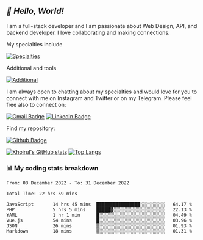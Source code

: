 ## _:wave: Hello, World!_

I am a full-stack developer and I am passionate about Web Design, API, and backend developer. I love collaborating and making connections.

My specialties include

[![Specialties](https://skillicons.dev/icons?i=php,laravel,javascript,react,vue,mysql,tailwind)](https://skillicons.dev)

Additional and tools

[![Additional](https://skillicons.dev/icons?i=bash,vscode,vite,webpack,vercel,git,github,gitlab)](https://skillicons.dev)

I am always open to chatting about my specialties and would love for you to connect with me on Instagram and Twitter or on my Telegram. Please feel free also to connect on:

[![Gmail Badge](https://img.shields.io/badge/-ahmusafir.khoirul@gmail.com-c14438?style=flat&logo=Gmail&logoColor=white&link=mailto:ahmusafir.khoirul@gmail.com)](mailto:ahmusafir.khoirul@gmail.com)
[![Linkedin Badge](https://img.shields.io/badge/-Ahmad_Musafir_Khoirul_Fattah-0072b1?style=flat&logo=Linkedin&logoColor=white&link=https://www.linkedin.com/in/ahmad-musafir-khoirul-fattah-26a53a207/)](https://www.linkedin.com/in/masmuss/)

Find my repository:

[![Github Badge](https://img.shields.io/badge/-masmuss-grey?style=flat&logo=github&logoColor=white&link=https://github.com/masmuss)](https://github.com/masmuss)

[![Khoirul's GitHub stats](https://github-readme-stats.vercel.app/api?username=masmuss&show_icons=true&include_all_commits=true&theme=transparent&layout=compact)](https://github.com/masmuss/github-readme-stats)
[![Top Langs](https://github-readme-stats.vercel.app/api/top-langs/?username=masmuss&theme=transparent&layout=compact)](https://github.com/masmuss/github-readme-stats)

### :bar_chart: My coding stats breakdown

<!--START_SECTION:waka-->

```text
From: 08 December 2022 - To: 31 December 2022

Total Time: 22 hrs 59 mins

JavaScript       14 hrs 45 mins  ████████████████░░░░░░░░░   64.17 %
PHP              5 hrs 5 mins    █████▓░░░░░░░░░░░░░░░░░░░   22.13 %
YAML             1 hr 1 min      █░░░░░░░░░░░░░░░░░░░░░░░░   04.49 %
Vue.js           54 mins         █░░░░░░░░░░░░░░░░░░░░░░░░   03.96 %
JSON             26 mins         ▒░░░░░░░░░░░░░░░░░░░░░░░░   01.93 %
Markdown         18 mins         ▒░░░░░░░░░░░░░░░░░░░░░░░░   01.31 %
```

<!--END_SECTION:waka-->
